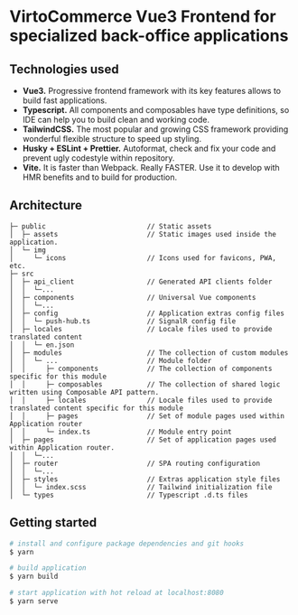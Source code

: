 # VirtoCommerce Vue3 Frontend for specialized back-office applications

## Technologies used

- **Vue3.** Progressive frontend framework with its key features allows to build fast applications.
- **Typescript.** All components and composables have type definitions, so IDE can help you to build clean and working code.
- **TailwindCSS.** The most popular and growing CSS framework providing wonderful flexible structure to speed up styling.
- **Husky + ESLint + Prettier.** Autoformat, check and fix your code and prevent ugly codestyle within repository.
- **Vite.** It is faster than Webpack. Really FASTER. Use it to develop with HMR benefits and to build for production.

## Architecture

```text
├─ public                         // Static assets
│  ├─ assets                      // Static images used inside the application.
│  └─ img
│     └─ icons                    // Icons used for favicons, PWA, etc.
├─ src
│  ├─ api_client                  // Generated API clients folder
│  │  └─...
│  ├─ components                  // Universal Vue components
│  │  └─...
│  ├─ config                      // Application extras config files
│  │  └─ push-hub.ts              // SignalR config file
│  ├─ locales                     // Locale files used to provide translated content
│  │  └─ en.json
│  ├─ modules                     // The collection of custom modules
│  │  └─ ...                      // Module folder
│  │     ├─ components            // The collection of components specific for this module
│  │     ├─ composables           // The collection of shared logic written using Composable API pattern.
│  │     ├─ locales               // Locale files used to provide translated content specific for this module
│  │     ├─ pages                 // Set of module pages used within Application router
│  │     └─ index.ts              // Module entry point
│  ├─ pages                       // Set of application pages used within Application router.
│  │  └─...
│  ├─ router                      // SPA routing configuration
│  │  └─...
│  ├─ styles                      // Extras application style files
│  │  └─ index.scss               // Tailwind initialization file
│  └─ types                       // Typescript .d.ts files
```

## Getting started

```bash
# install and configure package dependencies and git hooks
$ yarn

# build application
$ yarn build

# start application with hot reload at localhost:8080
$ yarn serve
```
